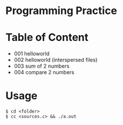 # Programming Practice

# Table of Content

- 001 helloworld
- 002 helloworld (interspersed files)
- 003 sum of 2 numbers
- 004 compare 2 numbers


# Usage

```
$ cd <folder>
$ cc <sources.c> && ./a.out
```


